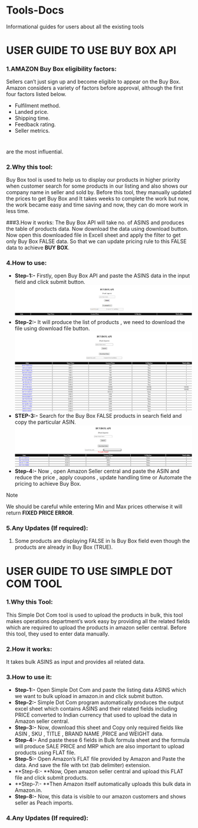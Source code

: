 # Tools-Docs
Informational guides for users about all the existing tools
# USER GUIDE TO USE BUY BOX API 
### 1.AMAZON Buy Box eligibility factors:
Sellers can’t just sign up and become eligible to appear on the Buy Box. Amazon considers a variety of factors before approval, although the first four factors listed below.
  *	Fulfilment method.
  * Landed price.
  * Shipping time.
  * Feedback rating.
  * Seller metrics.
#
are the most influential. 
### 2.Why this tool:
Buy Box tool is used to help us to display our products in higher priority when customer search for some products in our listing and also shows our company name in seller and sold by.
Before this tool, they manually updated the prices to get Buy Box and It takes weeks to complete the work but now, the work became easy and time saving and now, they can do more work in less time.

###3.How it works:
The Buy Box API will take no. of ASINS and produces the table of products data. Now download the data using download button. Now open this downloaded file in Excell sheet and apply the filter to get only Buy Box FALSE data. So that we can update pricing rule to this FALSE data to achieve **BUY BOX**. 

### 4.How to use:
* **Step-1:-**  Firstly, open Buy Box API and  paste the ASINS data in the input field and click submit button.
![My Image](1.png "My Image")
* **Step-2:-**  It will produce the list of products , we need to download the file using download file button.
![My Image](2.png "My Image")
* **STEP-3:-** Search for the Buy Box FALSE products in search field and copy the particular ASIN.
![My Image](3.png "My Image")
* **Step-4:-**  Now , open Amazon Seller central and paste the ASIN and reduce the price , apply coupons , update handling time or Automate the pricing to achieve  Buy Box.

> [!NOTE]
>We should be careful while entering Min and Max prices otherwise it will return **FIXED PRICE ERROR**.

### 5.Any Updates (If required):
1.	Some products are displaying FALSE in Is Buy Box field even though the products are already in Buy Box (TRUE).

#

# USER GUIDE TO USE SIMPLE DOT COM TOOL
### 1.Why this Tool:
This Simple Dot Com tool is used to upload the products in bulk, this tool makes operations department’s work easy by providing all the related fields which are required to upload the products in amazon seller central.
Before this tool, they used to enter data manually.

### 2.How it works:
It takes bulk ASINS as input and provides all related data.

### 3.How to use it:
* **Step-1:-** Open Simple Dot Com and paste the listing data ASINS which we want to bulk upload in amazon.in and click submit button.
* **Step-2:-** Simple Dot Com program  automatically produces the output excel sheet which contains ASINS and their related fields including PRICE converted to Indian currency that used to upload the data in Amazon seller central.
* **Step-3:-** Now, download this sheet and Copy only required fields like ASIN , SKU , TITLE , BRAND NAME ,PRICE and WEIGHT data.
* **Step-4:-** And paste these 6 fields in Bulk formula sheet and the formula  will produce SALE PRICE and MRP which are also important to upload products using FLAT file.
* **Step-5:-** Open Amazon’s FLAT file provided by Amazon and Paste the data. And save the file with txt (tab delimiter) extension.
* **Step-6:- **Now, Open amazon seller central and upload this FLAT file and click submit products.
* **Step-7:- **Then Amazon itself automatically uploads this bulk data in Amazon.in.
* **Step-8:-** Now, this data is visible to our amazon customers and shows seller as Peach imports.

### 4.Any Updates (If required):

